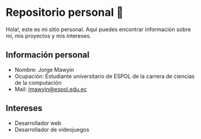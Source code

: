 # Repositorio personal 👋

Hola!, este es mi sitio personal. Aquí puedes encontrar información sobre mí, mis
proyectos y mis intereses.
## Información personal
* Nombre: Jorge Mawyin
* Ocupación: Estudiante universitario de ESPOL de la carrera de ciencias de la computación
* Mail: jmawyin@espol.edu.ec
## Intereses
* Desarrollador web
* Desarrollador de videojuegos
